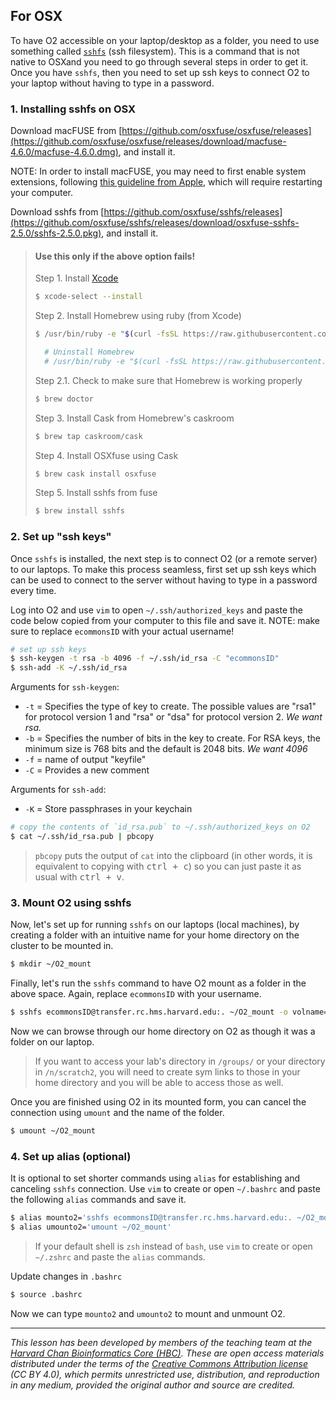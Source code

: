 ## For OSX

To have O2 accessible on your laptop/desktop as a folder, you need to use something called [`sshfs`](https://en.wikipedia.org/wiki/SSHFS) (ssh filesystem). This is a command that is not native to OSXand you need to go through several steps in order to get it. Once you have `sshfs`, then you need to set up ssh keys to connect O2 to your laptop without having to type in a password. 

### 1. Installing sshfs on OSX

Download macFUSE from [https://github.com/osxfuse/osxfuse/releases](https://github.com/osxfuse/osxfuse/releases/download/macfuse-4.6.0/macfuse-4.6.0.dmg), and install it.

NOTE: In order to install macFUSE, you may need to first enable system extensions, following [this guideline from Apple](https://support.apple.com/guide/mac-help/change-security-settings-startup-disk-a-mac-mchl768f7291/mac), which will require restarting your computer.

Download sshfs from [https://github.com/osxfuse/sshfs/releases](https://github.com/osxfuse/sshfs/releases/download/osxfuse-sshfs-2.5.0/sshfs-2.5.0.pkg), and install it.

> #### Use this only if the above option fails!
> 
> Step 1. Install [Xcode](https://developer.apple.com/xcode/)
> ```bash
> $ xcode-select --install
> ```
> 
> Step 2. Install Homebrew using ruby (from Xcode)
> ```bash
> $ /usr/bin/ruby -e "$(curl -fsSL https://raw.githubusercontent.com/Homebrew/install/master/install)"
> 
> 	# Uninstall Homebrew
> 	# /usr/bin/ruby -e "$(curl -fsSL https://raw.githubusercontent.com/Homebrew/install/master/uninstall)"
> ```
> 
> Step 2.1. Check to make sure that Homebrew is working properly
> ```bash
> $ brew doctor
> ```
> 
> Step 3. Install Cask from Homebrew's caskroom
> ```bash
> $ brew tap caskroom/cask
> ```
> 
> Step 4. Install OSXfuse using Cask
> ```bash
> $ brew cask install osxfuse
> ```
> 
> Step 5. Install sshfs from fuse
> ```bash
> $ brew install sshfs
> ```

### 2. Set up "ssh keys"

Once `sshfs` is installed, the next step is to connect O2 (or a remote server) to our laptops. To make this process seamless,  first set up ssh keys which can be used to connect to the server without having to type in a password every time.

Log into O2 and use `vim` to open `~/.ssh/authorized_keys` and paste the code below copied from your computer to this file and save it. NOTE: make sure to replace `ecommonsID` with your actual username!

```bash
# set up ssh keys
$ ssh-keygen -t rsa -b 4096 -f ~/.ssh/id_rsa -C "ecommonsID"
$ ssh-add -K ~/.ssh/id_rsa
```

Arguments for `ssh-keygen`:
* `-t` = Specifies the type of key to create. The possible values are "rsa1" for protocol version 1 and "rsa" or "dsa" for protocol version 2. *We want rsa.*
* `-b` = Specifies the number of bits in the key to create. For RSA keys, the minimum size is 768 bits and the default is 2048 bits. *We want 4096*
* `-f` = name of output "keyfile"
* `-C` = Provides a new comment

Arguments for `ssh-add`:
* `-K` = Store passphrases in your keychain

```bash
# copy the contents of `id_rsa.pub` to ~/.ssh/authorized_keys on O2
$ cat ~/.ssh/id_rsa.pub | pbcopy
```

> `pbcopy` puts the output of `cat` into the clipboard (in other words, it is equivalent to copying with <kbd>ctrl + c</kbd>) so you can just paste it as usual with <kbd>ctrl + v</kbd>.

### 3. Mount O2 using sshfs

Now, let's set up for running `sshfs` on our laptops (local machines), by creating a folder with an intuitive name for your home directory on the cluster to be mounted in.

```bash
$ mkdir ~/O2_mount
```

Finally, let's run the `sshfs` command to have O2 mount as a folder in the above space. Again, replace `ecommonsID` with your username.
```bash
$ sshfs ecommonsID@transfer.rc.hms.harvard.edu:. ~/O2_mount -o volname="O2" -o compression=no -o Cipher=arcfour -o follow_symlinks
```

Now we can browse through our home directory on O2 as though it was a folder on our laptop. 

> If you want to access your lab's directory in `/groups/` or your directory in `/n/scratch2`, you will need to create sym links to those in your home directory and you will be able to access those as well.

Once you are finished using O2 in its mounted form, you can cancel the connection using `umount` and the name of the folder.

```bash
$ umount ~/O2_mount 
```

### 4. Set up alias (optional)

It is optional to set shorter commands using `alias` for establishing and canceling `sshfs` connection. Use `vim` to create or open `~/.bashrc` and paste the following `alias` commands and save it.

```bash
$ alias mounto2='sshfs ecommonsID@transfer.rc.hms.harvard.edu:. ~/O2_mount -o volname="O2" -o follow_symlinks'
$ alias umounto2='umount ~/O2_mount'
```

> If your default shell is `zsh` instead of `bash`, use `vim` to create or open `~/.zshrc` and paste the `alias` commands.

Update changes in `.bashrc`

```bash
$ source .bashrc
```
Now we can type `mounto2` and `umounto2` to mount and unmount O2.

***
*This lesson has been developed by members of the teaching team at the [Harvard Chan Bioinformatics Core (HBC)](http://bioinformatics.sph.harvard.edu/). These are open access materials distributed under the terms of the [Creative Commons Attribution license](https://creativecommons.org/licenses/by/4.0/) (CC BY 4.0), which permits unrestricted use, distribution, and reproduction in any medium, provided the original author and source are credited.*
